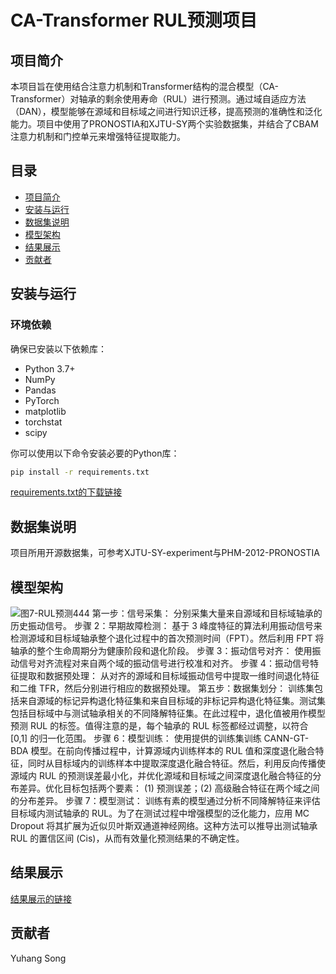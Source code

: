# CA-Transformer RUL预测项目

## 项目简介

本项目旨在使用结合注意力机制和Transformer结构的混合模型（CA-Transformer）对轴承的剩余使用寿命（RUL）进行预测。通过域自适应方法（DAN），模型能够在源域和目标域之间进行知识迁移，提高预测的准确性和泛化能力。项目中使用了PRONOSTIA和XJTU-SY两个实验数据集，并结合了CBAM注意力机制和门控单元来增强特征提取能力。

## 目录

- [项目简介](##项目简介)
- [安装与运行](##安装与运行)
- [数据集说明](#数据集说明)
- [模型架构](#模型架构)
- [结果展示](#结果展示)
- [贡献者](#贡献者)

## 安装与运行

### 环境依赖

确保已安装以下依赖库：

- Python 3.7+
- NumPy
- Pandas
- PyTorch
- matplotlib
- torchstat
- scipy

你可以使用以下命令安装必要的Python库：

```bash
pip install -r requirements.txt
```
[requirements.txt的下载链接](https://github.com/user-attachments/files/18249182/requirements.txt)

## 数据集说明
项目所用开源数据集，可参考XJTU-SY-experiment与PHM-2012-PRONOSTIA
## 模型架构


![图7-RUL预测444](https://github.com/user-attachments/assets/041894f5-ae3e-4d50-a6f7-fdbb0d59bd56)
第一步：信号采集： 分别采集大量来自源域和目标域轴承的历史振动信号。
步骤 2：早期故障检测： 基于 3 峰度特征的算法利用振动信号来检测源域和目标域轴承整个退化过程中的首次预测时间（FPT）。然后利用 FPT 将轴承的整个生命周期分为健康阶段和退化阶段。
步骤 3：振动信号对齐： 使用振动信号对齐流程对来自两个域的振动信号进行校准和对齐。
步骤 4：振动信号特征提取和数据预处理： 从对齐的源域和目标域振动信号中提取一维时间退化特征和二维 TFR，然后分别进行相应的数据预处理。
第五步：数据集划分： 训练集包括来自源域的标记异构退化特征集和来自目标域的非标记异构退化特征集。测试集包括目标域中与测试轴承相关的不同降解特征集。在此过程中，退化值被用作模型预测 RUL 的标签。值得注意的是，每个轴承的 RUL 标签都经过调整，以符合 [0,1] 的归一化范围。
步骤 6：模型训练： 使用提供的训练集训练 CANN-GT-BDA 模型。在前向传播过程中，计算源域内训练样本的 RUL 值和深度退化融合特征，同时从目标域内的训练样本中提取深度退化融合特征。然后，利用反向传播使源域内 RUL 的预测误差最小化，并优化源域和目标域之间深度退化融合特征的分布差异。优化目标包括两个要素： (1) 预测误差；(2) 高级融合特征在两个域之间的分布差异。
步骤 7：模型测试： 训练有素的模型通过分析不同降解特征来评估目标域内测试轴承的 RUL。为了在测试过程中增强模型的泛化能力，应用 MC Dropout 将其扩展为近似贝叶斯双通道神经网络。这种方法可以推导出测试轴承 RUL 的置信区间 (Cis)，从而有效量化预测结果的不确定性。

## 结果展示
[结果展示的链接](https://github.com/RosenKreutzs/CANN-GT-BDA/blob/main/test-Bearing1_3-CA-Transformer-with%20MC%20Dropout-CIs.ipynb)

## 贡献者
Yuhang Song
